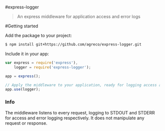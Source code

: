 #express-logger

>An express middleware for application access and error logs

#Getting started

Add the package to your project:

```bash
$ npm install git+https://github.com/agreco/express-logger.git
```

Include it in your app:

```javascript
var express = require('express'),
    logger = require('express-logger');

app = express();

// Apply the middleware to your application, ready for logging access and errors for all requests
app.use(logger);
```

### Info

The middleware listens to every request, logging to STDOUT and STDERR for access and error logging respectively. It does
not manipulate any request or response.

